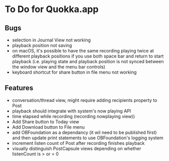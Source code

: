 #  To Do for Quokka.app

## Bugs

* selection in Journal View not working
* playback position not saving
* on macOS, it's possible to have the same recording playing twice at different playback positions if you use both space bar and return to start playback (i.e. playing state and playback position is not synced between the window view and the menu bar controls)
* keyboard shortcut for share button in file menu not working

## Features

* conversation/thread view, might require adding recipients property to Post
* playback should integrate with system's now playing API
* time elapsed while recording (recording nowplaying view))
* Add Share button to Today view
* Add Download button to File menu
* add OBFoundation as a dependancy (it wil need to be published first) and then update print statements to use OBFoundation's logging system
* increment listen count of Post after recording finishes playback
* visually distinguish PostCapsule views depending on whether listenCount is > or = 0
